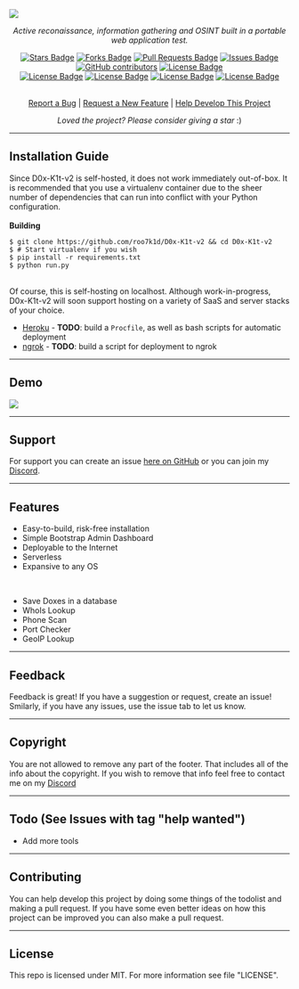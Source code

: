 <img src="https://cdn.discordapp.com/attachments/820416224005586945/886613185434636318/d0x-k1t-v2.png">
<p align="center"><i>Active reconaissance, information gathering and OSINT built in a portable web application test.</i></p>
<div align="center">
  <a href="https://github.com/roo7k1d/d0x-k1t-v2/stargazers"><img src="https://img.shields.io/github/stars/roo7k1d/d0x-k1t-v2?color=yellow" alt="Stars Badge"/></a>
<a href="https://github.com/roo7k1d/d0x-k1t-v2/network/members"><img src="https://img.shields.io/github/forks/roo7k1d/d0x-k1t-v2?color=orange" alt="Forks Badge"/></a>
<a href="https://github.com/roo7k1d/d0x-k1t-v2/pulls"><img src="https://img.shields.io/github/issues-pr/roo7k1d/d0x-k1t-v2" alt="Pull Requests Badge"/></a>
<a href="https://github.com/roo7k1d/d0x-k1t-v2/issues"><img src="https://img.shields.io/github/issues/roo7k1d/d0x-k1t-v2" alt="Issues Badge"/></a>
<a href="https://github.com/roo7k1d/d0x-k1t-v2/graphs/contributors"><img alt="GitHub contributors" src="https://img.shields.io/github/contributors/roo7k1d/d0x-k1t-v2?color=2b9348"></a>
<a href="https://github.com/roo7k1d/d0x-k1t-v2/blob/master/LICENSE"><img src="https://img.shields.io/github/license/roo7k1d/d0x-k1t-v2?color=2b9348" alt="License Badge"/></a>
<br>
<a href="https://github.com/roo7k1d/d0x-k1t-v2/"><img src="https://img.shields.io/github/repo-size/roo7k1d/d0x-k1t-v2?color=important" alt="License Badge"/></a>
<a href="https://github.com/roo7k1d/d0x-k1t-v2/"><img src="https://img.shields.io/tokei/lines/github/roo7k1d/d0x-k1t-v2?color=yellowgreen" alt="License Badge"/></a>
<a href="https://github.com/roo7k1d/d0x-k1t-v2/releases"><img src="https://img.shields.io/github/v/release/roo7k1d/d0x-k1t-v2?color=success" alt="License Badge"/></a>
<a href="https://github.com/roo7k1d/d0x-k1t-v2/commits"><img src="https://img.shields.io/github/last-commit/roo7k1d/d0x-k1t-v2" alt="License Badge"/></a>
</div>
<br>
<p align="center"><a href="https://github.com/roo7k1d/d0x-k1t-v2/issues">Report a Bug</a> | <a href="https://github.com/roo7k1d/d0x-k1t-v2/issues">Request a New Feature</a> | <a href="https://github.com/d0x-k1t-v2/pulls">Help Develop This Project</a></p>
<p align="center"><i>Loved the project? Please consider giving a star</i> :)</p>

<hr>

## Installation Guide
Since D0x-K1t-v2 is self-hosted, it does not work immediately out-of-box. It is recommended that you use a virtualenv container due to the sheer number of dependencies that can run into conflict with your Python configuration.
<br>
<br>
<b>Building</b><br>
```text
$ git clone https://github.com/roo7k1d/D0x-K1t-v2 && cd D0x-K1t-v2
$ # Start virtualenv if you wish
$ pip install -r requirements.txt
$ python run.py
```
<br>
Of course, this is self-hosting on localhost. Although work-in-progress, D0x-K1t-v2 will soon support hosting on a variety of SaaS and server stacks of your choice.

* [Heroku](https://www.heroku.com/) - **TODO**: build a `Procfile`, as well as bash scripts for automatic deployment
* [ngrok](https://ngrok.com/) - **TODO**: build a script for deployment to ngrok

<hr>

## Demo
<img src="https://cdn.discordapp.com/attachments/820416224005586945/886616728946241556/unknown.png">

<hr>

## Support
For support you can create an issue [here on GitHub](https://github.com/rootk1d/pad-demo/issues) or you can join my [Discord](https://discord.gg/QQaWvMkFbs).

<hr>

## Features
- Easy-to-build, risk-free installation
- Simple Bootstrap Admin Dashboard
- Deployable to the Internet
- Serverless
- Expansive to any OS

<br>

- Save Doxes in a database
- WhoIs Lookup
- Phone Scan
- Port Checker
- GeoIP Lookup

<hr>

## Feedback
Feedback is great! If you have a suggestion or request, create an issue! Smilarly, if you have any issues, use the issue tab to let us know.

<hr>

## Copyright
You are not allowed to remove any part of the footer. That includes all of the info about the copyright. If you wish to remove that info feel free to contact me on my [Discord](https://discord.gg/QQaWvMkFbs)

<hr>

## Todo (See Issues with tag "help wanted")
- Add more tools

<hr>

## Contributing
You can help develop this project by doing some things of the todolist and making a pull request. If you have some even better ideas on how this project can be improved you can also make a pull request.

<hr>

## License
This repo is licensed under MIT. For more information see file "LICENSE".
